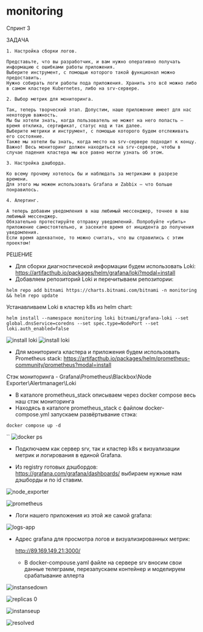 # monitoring

Спринт 3

ЗАДАЧА

```
1. Настройка сборки логов.

Представьте, что вы разработчик, и вам нужно оперативно получать информацию с ошибками работы приложения.
Выберите инструмент, с помощью которого такой функционал можно предоставить. 
Нужно собирать логи работы пода приложения. Хранить это всё можно либо в самом кластере Kubernetes, либо на srv-сервере.

2. Выбор метрик для мониторинга.

Так, теперь творческий этап. Допустим, наше приложение имеет для нас некоторую важность. 
Мы бы хотели знать, когда пользователь не может на него попасть — время отклика, сертификат, статус код и так далее. 
Выберите метрики и инструмент, с помощью которого будем отслеживать его состояние.
Также мы хотели бы знать, когда место на srv-сервере подходит к концу.
Важно! Весь мониторинг должен находиться на srv-сервере, чтобы в случае падения кластера мы все равно могли узнать об этом.

3. Настройка дашборда.

Ко всему прочему хотелось бы и наблюдать за метриками в разрезе времени. 
Для этого мы можем использовать Grafana и Zabbix — что больше понравилось.

4. Алертинг.

А теперь добавим уведомления в наш любимый мессенджер, точнее в ваш любимый мессенджер. 
Обязательно протестируйте отправку уведомлений. Попробуйте «убить» приложение самостоятельно, и засеките время от инцидента до получения уведомления. 
Если время адекватное, то можно считать, что вы справились с этим проектом!
```

РЕШЕНИЕ

  - Для сборки диагностической информации будем использовать Loki: https://artifacthub.io/packages/helm/grafana/loki?modal=install
  - Добавляем репозиторий Loki и перечитываем репозитории:
  ```
  helm repo add bitnami https://charts.bitnami.com/bitnami -n monitoring && helm repo update
  ```
  Устанавливаем Loki в кластер k8s из helm chart:
  ```
  helm install --namespace monitoring loki bitnami/grafana-loki --set global.dnsService=coredns --set spec.type=NodePort --set loki.auth_enabled=false
  ```

![install loki](https://github.com/dilitrium/screendiplom/blob/58fa7195c6862fb34467a9fcd63ced15fde2e030/monitoring/loki_repos.png)
![install loki](https://github.com/dilitrium/screendiplom/blob/58fa7195c6862fb34467a9fcd63ced15fde2e030/monitoring/loki_install.png)


  - Для мониторинга кластера и приложения будем использовать Prometheus stack: https://artifacthub.io/packages/helm/prometheus-community/prometheus?modal=install

  Стэк мониторинга - Grafana\Prometheus\Blackbox\Node Exporter\Alertmanager\Loki
  - В каталоге prometheus_stack описываем через docker compose весь наш стэк мониторинга
  - Находясь в каталоге prometheus_stack с файлом docker-compose.yml запускаем развёртывание стэка:
  ```
  docker compose up -d 
  ```
  ``
![docker ps](https://github.com/dilitrium/screendiplom/blob/adc2f8a3b6dcb7eacda7192b1fe6897b7d53579c/monitoring/docker_grafana.png)

 - Подключаем как сервер srv, так и кластер k8s к визуализации метрик и логирования в единой Grafana.

- Из registry готовых дэшбордов: https://grafana.com/grafana/dashboards/ выбираем нужные нам дэшборды и по id ставим.

![node_exporter](https://github.com/dilitrium/screendiplom/blob/adc2f8a3b6dcb7eacda7192b1fe6897b7d53579c/monitoring/dashboard-1.png)

![prometheus](https://github.com/dilitrium/screendiplom/blob/adc2f8a3b6dcb7eacda7192b1fe6897b7d53579c/monitoring/prometheus_status_200.png)

- Логи нашего приложения из этой же самой grafana:

![logs-app](https://github.com/dilitrium/screendiplom/blob/adc2f8a3b6dcb7eacda7192b1fe6897b7d53579c/monitoring/kuber_app_log.png)

- Адрес grafana для просмотра логов и визуализированных метрик:

  http://89.169.149.21:3000/
  
  - В docker-compouse.yaml файле на сервере srv вносим свои данные телеграмм, перезапускаем контейнер и моделируем срабатывание аллерта

![instansedown](https://https://github.com/dilitrium/screendiplom/blob/adc2f8a3b6dcb7eacda7192b1fe6897b7d53579c/monitoring/app_delete.png)

![replicas 0](https://github.com/dilitrium/screendiplom/blob/adc2f8a3b6dcb7eacda7192b1fe6897b7d53579c/monitoring/sf_bot_alert.png)

![instanseup](https://github.com/dilitrium/screendiplom/blob/adc2f8a3b6dcb7eacda7192b1fe6897b7d53579c/monitoring/app_clear.png)

![resolved](https://github.com/dilitrium/screendiplom/blob/adc2f8a3b6dcb7eacda7192b1fe6897b7d53579c/monitoring/sf_bot_clear.png)
